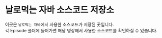 # 날로먹는 자바 소스코드 저장소

이곳은 `날로먹는 자바`에서 사용한 소스코드가 저장된 곳입니다.  
각 Episode 폴더에 들어가면 해당 영상에서 사용한 소스코드를 확인하실 수 있습니다.
